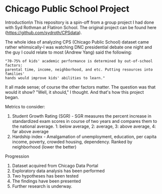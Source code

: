 # Chicago Public School Project

Introduction\n
This repository is a spin-off from a group project I had done with Syd Rothman at Flatiron School. The original project can be found here (https://github.com/sydroth/CPSdata). 
    
The whole idea of analyzing CPS (Chicago Public School) dataset came rather whimsically-I was watching DNC presidential debate one night and the guy I could relate to most (Andrew Yang) said the following:
    
    "70-75% of kids' academic performance is determined by out-of-school factors: 
    parental time, income, neighborhood, and etc. Putting resources into families' 
    hands would improve kids' abilities to learn."
    
It all made sense; of course the other factors matter. The question was that would it show? "Well, it should," I thought. And that's how this project began.

Metrics to consider:
  1. Student Growth Rating (SGR)
    - SGR measures the percent increase in standardized exam scores in course of two years and compares them to the national average. 1: below average, 2: average, 3: above average, 4: far above average
  2. Hardship index
    - Amalgamation of unemployment, education, per capita income, poverty, crowded housing, dependency. Ranked by neighborhood (lower the better)
  
Progression
  1. Dataset acquired from Chicago Data Portal
  2. Exploratory data analysis has been performed
  3. Two hypotheses has been tested
  4. The findings have been presented
  5. Further research is underway. 

